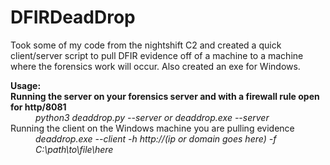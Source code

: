 # DFIRDeadDrop
Took some of my code from the nightshift C2 and created a quick client/server script to pull DFIR evidence off of a machine to a machine where the forensics work will occur. Also created an exe for Windows.

<dl>
  <dt><b>Usage:</b></dt>
  <dt><b>Running the server on your forensics server and with a firewall rule open for http/8081</b></dt>
  <dd><i>python3 deaddrop.py --server or deaddrop.exe --server</i></dd>
  <dt>Running the client on the Windows machine you are pulling evidence</dt>
  <dd><i>deaddrop.exe --client -h http://(ip or domain goes here) -f C:\path\to\file\here</i></dd>
</dl>
